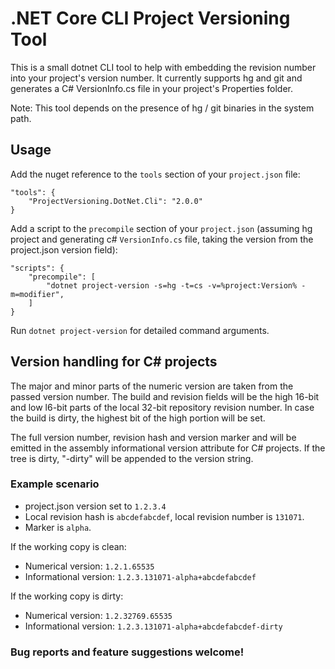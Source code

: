 # .NET Core CLI Project Versioning Tool
This is a small dotnet CLI tool to help with embedding the revision number into your project's version number. It currently supports hg and git and generates a C# VersionInfo.cs file in your project's Properties folder.

Note: This tool depends on the presence of hg / git binaries in the system path.

## Usage
Add the nuget reference to the ```tools``` section of your ```project.json``` file:
```
"tools": {
    "ProjectVersioning.DotNet.Cli": "2.0.0"
}
```

Add a script to the ```precompile``` section of your ```project.json``` (assuming hg project and generating c# ```VersionInfo.cs``` file, taking the version from the project.json version field):
```
"scripts": {
    "precompile": [
        "dotnet project-version -s=hg -t=cs -v=%project:Version% -m=modifier",
    ]
}
```

Run ```dotnet project-version``` for detailed command arguments.

## Version handling for C# projects
The major and minor parts of the numeric version are taken from the passed version number. The build and revision fields will be the high 16-bit and low l6-bit parts of the local 32-bit repository revision number. In case the build is dirty, the highest bit of the high portion will be set.

The full version number, revision hash and version marker and will be emitted in the assembly informational version attribute for C# projects. If the tree is dirty, "-dirty" will be appended to the version string.

### Example scenario
- project.json version set to ```1.2.3.4```
- Local revision hash is ```abcdefabcdef```, local revision number is ```131071```.
- Marker is ```alpha```.

If the working copy is clean: 
- Numerical version: ```1.2.1.65535``` 
- Informational version: ```1.2.3.131071-alpha+abcdefabcdef```

If the working copy is dirty:
- Numerical version: ```1.2.32769.65535``` 
- Informational version: ```1.2.3.131071-alpha+abcdefabcdef-dirty```

### Bug reports and feature suggestions welcome!